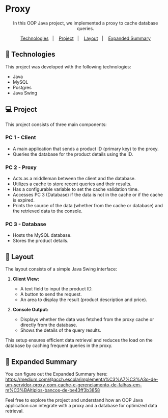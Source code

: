 # Proxy

<p align="center">
In this OOP Java project, we implemented a proxy to cache database queries.
</p>
<p align="center">
  <a href="#-technologies">Technologies</a>&nbsp;&nbsp;&nbsp;|&nbsp;&nbsp;&nbsp;
  <a href="#-project">Project</a>&nbsp;&nbsp;&nbsp;|&nbsp;&nbsp;&nbsp;
  <a href="#-layout">Layout</a>&nbsp;&nbsp;&nbsp;|&nbsp;&nbsp;&nbsp;
  <a href="#-summary">Expanded Summary</a>
</p>

## 🚀 Technologies

This project was developed with the following technologies:

- Java
- MySQL
- Postgres
- Java Swing

## 💻 Project

This project consists of three main components:

### PC 1 - Client
- A main application that sends a product ID (primary key) to the proxy.
- Queries the database for the product details using the ID.

### PC 2 - Proxy
- Acts as a middleman between the client and the database.
- Utilizes a cache to store recent queries and their results.
- Has a configurable variable to set the cache validation time.
- Accesses PC 3 (Database) if the data is not in the cache or if the cache is expired.
- Prints the source of the data (whether from the cache or database) and the retrieved data to the console.

### PC 3 - Database
- Hosts the MySQL database.
- Stores the product details.

## 🔖 Layout

The layout consists of a simple Java Swing interface:

1. **Client View:**
    - A text field to input the product ID.
    - A button to send the request.
    - An area to display the result (product description and price).

2. **Console Output:**
    - Displays whether the data was fetched from the proxy cache or directly from the database.
    - Shows the details of the query results.

This setup ensures efficient data retrieval and reduces the load on the database by caching frequent queries in the proxy.

## 🔖 Expanded Summary

You can figure out the Expanded Summary here: https://medium.com/@acch.escola/implementa%C3%A7%C3%A3o-de-um-servidor-proxy-com-cache-e-gerenciamento-de-falhas-em-m%C3%BAltiplos-bancos-de-be43ff3b3858

Feel free to explore the project and understand how an OOP Java application can integrate with a proxy and a database for optimized data retrieval.
